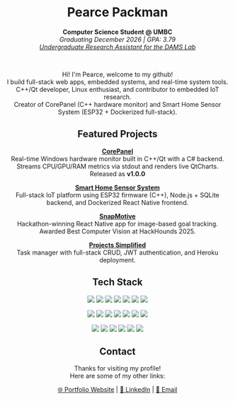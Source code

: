 <h1 align="center">Pearce Packman</h1>

<p align="center">
  <strong>Computer Science Student @ UMBC</strong><br>
  <em>Graduating December 2026 | GPA: 3.79</em><br>
  <em><a href="https://damslabumbc.github.io/" target="_blank">Undergraduate Research Assistant for the DAMS Lab</a></em><br>
</p>

<br>
<p align="center">
  Hi! I'm Pearce, welcome to my github!<br>
  I build full-stack web apps, embedded systems, and real-time system tools.<br>
  C++/Qt developer, Linux enthusiast, and contributor to embedded IoT research.<br>
  Creator of CorePanel (C++ hardware monitor) and Smart Home Sensor System (ESP32 + Dockerized full-stack).
</p>


<h2 align="center">Featured Projects</h2>

<p align="center">
  <strong><a href="https://github.com/pearcepackman/CorePanel">CorePanel</a></strong><br>
  Real-time Windows hardware monitor built in C++/Qt with a C# backend. Streams CPU/GPU/RAM metrics via stdout and renders live QtCharts.<br>
  Released as <strong>v1.0.0</strong>
</p>

<p align="center">
  <strong><a href="https://github.com/pearcepackman/smart-home-sensor-system">Smart Home Sensor System</a></strong><br>
  Full-stack IoT platform using ESP32 firmware (C++), Node.js + SQLite backend, and Dockerized React Native frontend.
</p>

<p align="center">
  <strong><a href="https://github.com/pearcepackman/snapmotive">SnapMotive</a></strong><br>
  Hackathon-winning React Native app for image-based goal tracking.<br>
  Awarded Best Computer Vision at HackHounds 2025.
</p>

<p align="center">
  <strong><a href="https://github.com/pearcepackman/projects-simplified">Projects Simplified</a></strong><br>
  Task manager with full-stack CRUD, JWT authentication, and Heroku deployment.
</p>

<h2 align="center">Tech Stack</h2>
<p align="center">
  <img src="https://img.shields.io/badge/C++-00599C?style=flat&logo=c%2B%2B&logoColor=white" />
  <img src="https://img.shields.io/badge/C%23-68217A?style=flat&logo=c-sharp&logoColor=white" />
  <img src="https://img.shields.io/badge/ESP32-000000?style=flat&logo=espressif&logoColor=white" />
  <img src="https://img.shields.io/badge/LibreHardwareMonitor-222222?style=flat&logo=github&logoColor=white" />
  <img src="https://img.shields.io/badge/SQLite-003B57?style=flat&logo=sqlite&logoColor=white" />
  <img src="https://img.shields.io/badge/Docker-2496ED?style=flat&logo=docker&logoColor=white" />
  <img src="https://img.shields.io/badge/Bash-121011?style=flat&logo=gnu-bash&logoColor=white" />
</p>

<p align="center">
  <img src="https://img.shields.io/badge/React_Native-20232A?style=flat&logo=react&logoColor=61DAFB" />
  <img src="https://img.shields.io/badge/Node.js-339933?style=flat&logo=node.js&logoColor=white" />
  <img src="https://img.shields.io/badge/Express.js-000000?style=flat&logo=express&logoColor=white" />
  <img src="https://img.shields.io/badge/REST_API-6DB33F?style=flat&logo=spring&logoColor=white" />
  <img src="https://img.shields.io/badge/JSON-000000?style=flat&logo=json&logoColor=white" />
  <img src="https://img.shields.io/badge/Qt-41CD52?style=flat&logo=qt&logoColor=white" />
  <img src="https://img.shields.io/badge/QtCharts-41CD52?style=flat&logo=qt&logoColor=white" />
</p>

<p align="center">
  <img src="https://img.shields.io/badge/Linux-FCC624?style=flat&logo=linux&logoColor=black" />
  <img src="https://img.shields.io/badge/Arch_Linux-1793D1?style=flat&logo=arch-linux&logoColor=white" />
  <img src="https://img.shields.io/badge/NeoVim-57A143?style=flat&logo=neovim&logoColor=white" />
  <img src="https://img.shields.io/badge/Alacritty-F46D01?style=flat&logo=alacritty&logoColor=white" />
  <img src="https://img.shields.io/badge/i3wm-1C1C1C?style=flat&logo=i3&logoColor=white" />
  <img src="https://img.shields.io/badge/Hackathon_Winner-FF4081?style=flat&logo=devpost&logoColor=white" />
</p>



<h2 align="center">Contact</h2>

<p align="center">
  Thanks for visiting my profile!<br>
  Here are some of my other links:
</p>

<p align="center">
  <a href="https://pearcepackman.com/" target="_blank">🌐 Portfolio Website</a> |
  <a href="https://www.linkedin.com/in/pearce-packman/" target="_blank">🔗 LinkedIn</a> |
  <a href="mailto:pearcepackman@gmail.com">📧 Email</a>
</p>
